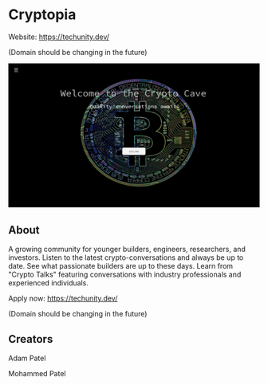 # Cryptopia

Website: https://techunity.dev/

(Domain should be changing in the future)

![Main Page](src/img/landing.JPG)


## About


A growing community for younger builders, engineers, researchers, and investors. Listen to the latest crypto-conversations and always be up to date. See what passionate builders are up to these days. Learn from "Crypto Talks" featuring conversations with industry professionals and experienced individuals. 


Apply now: https://techunity.dev/

(Domain should be changing in the future)


## Creators

Adam Patel

Mohammed Patel

